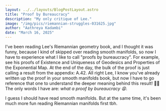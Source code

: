 ```yaml
---
layout: ../../layouts/BlogPostLayout.astro
title: "Proof by Bureaucracy"
description: "My only critique of Lee."
image: "/img/pics/riemannian-struggles-031625.jpg"
author: "Aathreya Kadambi"
date: "March 16, 2025"
---
```


I've been reading Lee's Riemannian geometry book, and I thought it was funny, because I kind of skipped over reading smooth manifolds, so now I have to experience what I like to call "proofs by bureaucracy". For example, see his proofs of Existence and Uniqueness of Geodesics and Properties of the Exponential Map. At the end of the day, the bulk of the proof is just calling a result from the appendix: A.42. All right Lee, I know you've already written up the proof in your smooth manifolds book, but now I have to go reference that one to understand the deeper meaning behind this result! 🤦‍♂️ The only words I have are: *what a proof by bureaucracy 😩*.

I guess I should have read smooth manifolds. But at the same time, it's been much more fun reading Riemannian manifolds first tbh.
